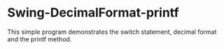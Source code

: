 Swing-DecimalFormat-printf
==========================

This simple program demonstrates the switch statement, decimal format and the printf method.
